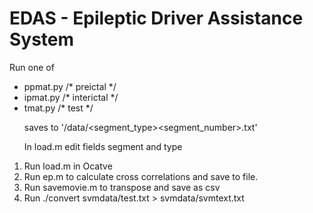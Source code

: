 # EDAS - Epileptic Driver Assistance System

Run one of 

<ul>

<li> ppmat.py /* preictal */ </li>
<li> ipmat.py /* interictal */ </li>
<li> tmat.py  /* test */ </li>

</ul>
<ol>

saves to '/data/<segment_type><segment_number>.txt'

In load.m edit fields segment and type


<li> Run load.m in Ocatve </li>

<li> Run ep.m to calculate cross correlations and save to file. </li>

<li> Run savemovie.m to transpose and save as csv </li>

<li> Run ./convert svmdata/test.txt > svmdata/svmtext.txt </li>

</ol>

